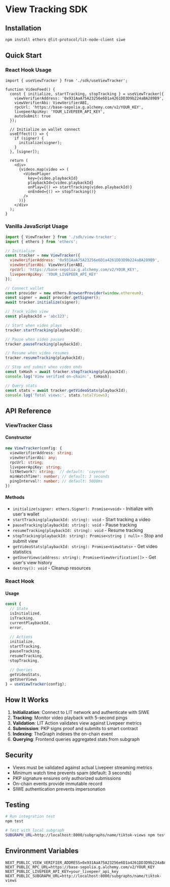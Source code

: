 # View Tracking SDK

## Installation

```bash
npm install ethers @lit-protocol/lit-node-client siwe
```

## Quick Start

### React Hook Usage

```tsx
import { useViewTracker } from './sdk/useViewTracker';

function VideoFeed() {
  const { initialize, startTracking, stopTracking } = useViewTracker({
    viewVerifierAddress: '0x931AaA75A23256e6D1a4261DD3D9b224aBA289B9',
    viewVerifierAbi: ViewVerifierABI,
    rpcUrl: 'https://base-sepolia.g.alchemy.com/v2/YOUR_KEY',
    livepeerApiKey: 'YOUR_LIVEPEER_API_KEY',
    autoSubmit: true
  });

  // Initialize on wallet connect
  useEffect(() => {
    if (signer) {
      initialize(signer);
    }
  }, [signer]);

  return (
    <div>
      {videos.map(video => (
        <VideoPlayer
          key={video.playbackId}
          playbackId={video.playbackId}
          onPlay={() => startTracking(video.playbackId)}
          onEnded={() => stopTracking()}
        />
      ))}
    </div>
  );
}
```

### Vanilla JavaScript Usage

```javascript
import { ViewTracker } from './sdk/view-tracker';
import { ethers } from 'ethers';

// Initialize
const tracker = new ViewTracker({
  viewVerifierAddress: '0x931AaA75A23256e6D1a4261DD3D9b224aBA289B9',
  viewVerifierAbi: ViewVerifierABI,
  rpcUrl: 'https://base-sepolia.g.alchemy.com/v2/YOUR_KEY',
  livepeerApiKey: 'YOUR_LIVEPEER_API_KEY'
});

// Connect wallet
const provider = new ethers.BrowserProvider(window.ethereum);
const signer = await provider.getSigner();
await tracker.initialize(signer);

// Track video view
const playbackId = 'abc123';

// Start when video plays
tracker.startTracking(playbackId);

// Pause when video pauses
tracker.pauseTracking(playbackId);

// Resume when video resumes
tracker.resumeTracking(playbackId);

// Stop and submit when video ends
const txHash = await tracker.stopTracking(playbackId);
console.log('View verified on-chain:', txHash);

// Query stats
const stats = await tracker.getVideoStats(playbackId);
console.log('Total views:', stats.totalViews);
```

## API Reference

### ViewTracker Class

#### Constructor
```typescript
new ViewTracker(config: {
  viewVerifierAddress: string;
  viewVerifierAbi: any;
  rpcUrl: string;
  livepeerApiKey: string;
  litNetwork?: string;  // default: 'cayenne'
  minWatchTime?: number; // default: 3 seconds
  pingInterval?: number; // default: 5000ms
})
```

#### Methods

- `initialize(signer: ethers.Signer): Promise<void>` - Initialize with user's wallet
- `startTracking(playbackId: string): void` - Start tracking a video
- `pauseTracking(playbackId: string): void` - Pause tracking
- `resumeTracking(playbackId: string): void` - Resume tracking
- `stopTracking(playbackId: string): Promise<string | null>` - Stop and submit view
- `getVideoStats(playbackId: string): Promise<ViewStats>` - Get video statistics
- `getUserViews(address: string): Promise<ViewVerification[]>` - Get user's view history
- `destroy(): void` - Cleanup resources

### React Hook

#### Usage
```typescript
const {
  // State
  isInitialized,
  isTracking,
  currentPlaybackId,
  error,
  
  // Actions
  initialize,
  startTracking,
  pauseTracking,
  resumeTracking,
  stopTracking,
  
  // Queries
  getVideoStats,
  getUserViews
} = useViewTracker(config);
```

## How It Works

1. **Initialization**: Connect to LIT network and authenticate with SIWE
2. **Tracking**: Monitor video playback with 5-second pings
3. **Validation**: LIT Action validates view against Livepeer metrics
4. **Submission**: PKP signs proof and submits to smart contract
5. **Indexing**: TheGraph indexes the on-chain event
6. **Querying**: Frontend queries aggregated stats from subgraph

## Security

- Views must be validated against actual Livepeer streaming metrics
- Minimum watch time prevents spam (default: 3 seconds)
- PKP signature ensures only authorized submissions
- On-chain events provide immutable record
- SIWE authentication prevents impersonation

## Testing

```bash
# Run integration test
npm test

# Test with local subgraph
SUBGRAPH_URL=http://localhost:8000/subgraphs/name/tiktok-views npm test
```

## Environment Variables

```env
NEXT_PUBLIC_VIEW_VERIFIER_ADDRESS=0x931AaA75A23256e6D1a4261DD3D9b224aBA289B9
NEXT_PUBLIC_RPC_URL=https://base-sepolia.g.alchemy.com/v2/YOUR_KEY
NEXT_PUBLIC_LIVEPEER_API_KEY=your_livepeer_api_key
NEXT_PUBLIC_SUBGRAPH_URL=http://localhost:8000/subgraphs/name/tiktok-views
```
